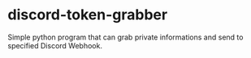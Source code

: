 # discord-token-grabber
Simple python program that can grab private informations and send to specified Discord Webhook.
